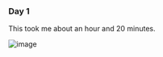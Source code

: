 ### Day 1

This took me about an hour and 20 minutes.

![image](https://user-images.githubusercontent.com/94362354/205004579-5f4594bd-c9f7-425b-a14f-5f9c8a953c48.png)
